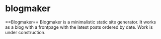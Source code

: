 # blogmaker

==Blogmaker==
Blogmaker is a minimalistic static site generator. It works as a blog with a frontpage with the latest posts ordered by date.
Work is under construction.
